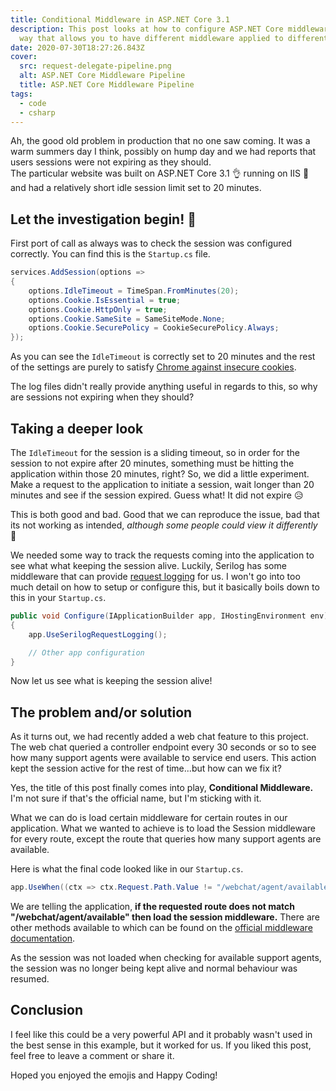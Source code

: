 ```yaml
---
title: Conditional Middleware in ASP.NET Core 3.1
description: This post looks at how to configure ASP.NET Core middleware in a
  way that allows you to have different middleware applied to different routes.
date: 2020-07-30T18:27:26.843Z
cover:
  src: request-delegate-pipeline.png
  alt: ASP.NET Core Middleware Pipeline
  title: ASP.NET Core Middleware Pipeline
tags:
  - code
  - csharp
---
```

Ah, the good old problem in production that no one saw coming. It was a warm summers day I think, possibly on hump day and we had reports that users sessions were not expiring as they should.\
The particular website was built on ASP.NET Core 3.1 👌 running on IIS  🤮 and had a relatively short idle session limit set to 20 minutes.

## Let the investigation begin! 🙌

First port of call as always was to check the session was configured correctly. You can find this is the `Startup.cs` file.

```csharp
services.AddSession(options =>
{
    options.IdleTimeout = TimeSpan.FromMinutes(20);
    options.Cookie.IsEssential = true;
    options.Cookie.HttpOnly = true;
    options.Cookie.SameSite = SameSiteMode.None;
    options.Cookie.SecurePolicy = CookieSecurePolicy.Always;
});
```

As you can see the `IdleTimeout` is correctly set to 20 minutes and the rest of the settings are purely to satisfy [Chrome against insecure cookies](https://www.chromestatus.com/feature/5633521622188032).

The log files didn't really provide anything useful in regards to this, so why are sessions not expiring when they should?

## Taking a deeper look

The `IdleTimeout` for the session is a sliding timeout, so in order for the session to not expire after 20 minutes, something must be hitting the application within those 20 minutes, right? So, we did a little experiment. Make a request to the application to initiate a session, wait longer than 20 minutes and see if the session expired. Guess what! It did not expire 😥

This is both good and bad. Good that we can reproduce the issue, bad that its not working as intended, *although some people could view it differently* 👀

We needed some way to track the requests coming into the application to see what what keeping the session alive. Luckily, Serilog has some middleware that can provide [request logging](https://github.com/serilog/serilog-aspnetcore) for us. I won't go into too much detail  on how to setup or configure this, but it basically boils down to this in your `Startup.cs`.

```csharp
public void Configure(IApplicationBuilder app, IHostingEnvironment env)
{
    app.UseSerilogRequestLogging();

    // Other app configuration
}
```

Now let us see what is keeping the session alive!

## The problem and/or solution

As it turns out, we had recently added a web chat feature to this project. The web chat queried a controller endpoint every 30 seconds or so to see how many support agents were available to service end users. This action kept the session active for the rest of time...but how can we fix it?

Yes, the title of this post finally comes into play, **Conditional Middleware.** I'm not sure if that's the official name, but I'm sticking with it.

What we can do is load certain middleware for certain routes in our application. What we wanted to achieve is to load the Session middleware for every route, except the route that queries how many support agents are available.

Here is what the final code looked like in our `Startup.cs`.

```csharp
app.UseWhen((ctx => ctx.Request.Path.Value != "/webchat/agent/available"), ab => ab.UseSession());
```

We are telling the application, **if the requested route does not match "/webchat/agent/available" then load the session middleware.** There are other methods available to which can be found on the [official middleware documentation](https://docs.microsoft.com/en-us/aspnet/core/fundamentals/middleware/?view=aspnetcore-3.1#branch-the-middleware-pipeline).

As the session was not loaded when checking for available support agents, the session was no longer being kept alive and normal behaviour was resumed.

## Conclusion

I feel like this could be a very powerful API and it probably wasn't used in the best sense in this example, but it worked for us. If you liked this post, feel free to leave a comment or share it.

Hoped you enjoyed the emojis and Happy Coding!